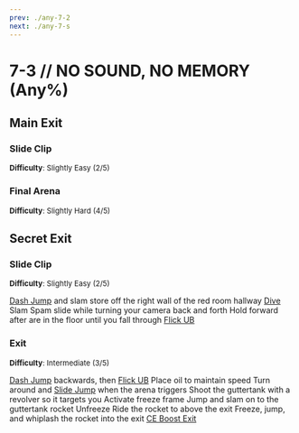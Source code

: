 ```yaml
---
prev: ./any-7-2
next: ./any-7-s
---
```


# 7-3 // NO SOUND, NO MEMORY (Any%)

## Main Exit

### Slide Clip 
<font size="2">
    <b>Difficulty</b>: Slightly Easy (2/5)
</font>


### Final Arena
<font size="2">
    <b>Difficulty</b>: Slightly Hard (4/5)
</font>

## Secret Exit

### Slide Clip
<font size="2">
    <b>Difficulty</b>: Slightly Easy (2/5)
</font>

[Dash Jump](/speedrun-tech.md#dash-jump) and slam store off the right wall of the red room hallway
[Dive](/speedrun-tech.md#dives)
Slam
Spam slide while turning your camera back and forth
Hold forward after are in the floor until you fall through
[Flick UB](/speedrun-tech.md#flick-ub)

### Exit
<font size="2">
    <b>Difficulty</b>: Intermediate (3/5)
</font>

[Dash Jump](/speedrun-tech.md#dash-jump) backwards, then [Flick UB](/speedrun-tech.md#flick-ub)
Place oil to maintain speed
Turn around and [Slide Jump](/speedrun-tech.md#slide-jump) when the arena triggers
Shoot the guttertank with a revolver so it targets you
Activate freeze frame
Jump and slam on to the guttertank rocket
Unfreeze
Ride the rocket to above the exit
Freeze, jump, and whiplash the rocket into the exit 
[CE Boost Exit](/speedrun-tech.md#ce-boost-exit)